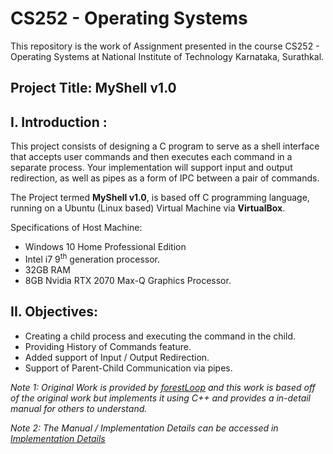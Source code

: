# CS252 - Operating Systems

This repository is the work of Assignment presented in the course CS252 - Operating Systems at National Institute of Technology Karnataka, Surathkal.

## Project Title: **MyShell v1.0**

## I. Introduction :
This project consists of designing a C program to serve as a shell interface that accepts user commands and then executes each command in a separate process. Your implementation will support input and output redirection, as well as pipes as a form of IPC between a pair of commands.

The Project termed **MyShell v1.0**, is based off C programming language, running on a Ubuntu (Linux based) Virtual Machine via **VirtualBox**.

Specifications of Host Machine:
- Windows 10 Home Professional Edition
- Intel i7 9<sup>th</sup> generation processor.
- 32GB RAM
- 8GB Nvidia RTX 2070 Max-Q Graphics Processor.

## II. Objectives:
- Creating a child process and executing the command in the child.
- Providing History of Commands feature.
- Added support of Input / Output Redirection.
- Support of Parent-Child Communication via pipes. 

*Note 1: Original Work is provided by [forestLoop](https://github.com/forestLoop) and this work is based off of the original work but implements it using C++ and provides a in-detail manual for others to understand.*

*Note 2: The Manual / Implementation Details can be accessed in [Implementation Details](IMPL_DETAILS.md)*
